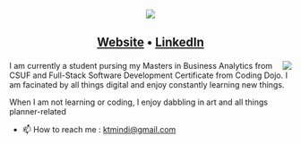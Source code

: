 <!--Header-->
<h1 align="center"><img src="https://user-images.githubusercontent.com/96586932/210133985-21c774bc-f69c-4cbb-9115-fd85853bfd8a.png"></h1>

<h2><p align="center">
  <a href="https://www">Website</a> •
  <a href="https://">LinkedIn</a>
</p></h2>
<!--About Section-->
<img align="right" src="https://user-images.githubusercontent.com/96586932/210134145-93da8988-0e1a-483b-9358-682fe3706614.png">
<p>I am currently a student pursing my Masters in Business Analytics from CSUF and Full-Stack Software Development Certificate from Coding Dojo. 
I am facinated by all things digital and enjoy constantly learning new things. </p>

<p>When I am not learning or coding, I enjoy dabbling in art and all things planner-related</p>

- 📫 How to reach me : ktmindi@gmail.com

<!---
ktmindi/ktmindi is a ✨ special ✨ repository because its `README.md` (this file) appears on your GitHub profile.
You can click the Preview link to take a look at your changes.
--->
